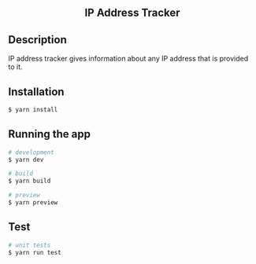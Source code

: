 <h2 align="center">IP Address Tracker</h2>

## Description

IP address tracker gives information about any IP address that is provided to it.

## Installation

```bash
$ yarn install
```

## Running the app

```bash
# development
$ yarn dev

# build
$ yarn build

# preview
$ yarn preview
```

## Test

```bash
# unit tests
$ yarn run test

```
